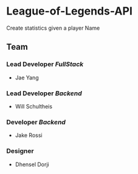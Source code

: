 # League-of-Legends-API
Create statistics given a player Name
## Team
### Lead Developer _FullStack_
- Jae Yang
### Lead Developer _Backend_
- Will Schultheis
### Developer _Backend_
- Jake Rossi
### Designer
- Dhensel Dorji